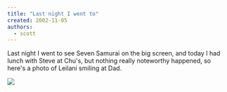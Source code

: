 ```yaml
---
title: "Last night I went to"
created: 2002-11-05
authors:
  - scott
---
```


Last night I went to see Seven Samurai on the big screen, and today I had lunch with Steve at Chu's, but nothing really noteworthy happened, so here's a photo of Leilani smiling at Dad.

[![](/images/leilani_beams.jpg)](http://spaceninja.local/gallery/albums/blog-photos/leilani_beams.jpg)
